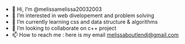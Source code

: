 - 👋 Hi, I’m @melissamelissa20032003
- 👀 I’m interested in web divelopement and  problem solving
- 🌱 I’m currently learning css and data structure & algorithms 
- 💞️ I’m looking to collaborate on c++ project
- 📫 How to reach me : here is my email melissaboutlendj@gmail.com

<!---
melissamelissa20032003/melissamelissa20032003 is a ✨ special ✨ repository because its `README.md` (this file) appears on your GitHub profile.
You can click the Preview link to take a look at your changes.
--->
